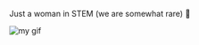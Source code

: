 Just a woman in STEM (we are somewhat rare) 🦄

![my gif](https://media.giphy.com/media/TgCaJ0bdF2DqkMKfjJ/giphy.gif)
